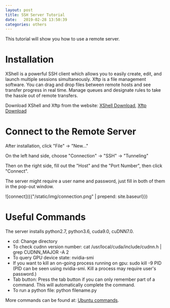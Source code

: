 ```yaml
---
layout: post
title: SSH Server Tutorial
date:   2019-02-28 13:50:39
categories: others
---
```


This tutorial will show you how to use a remote server.

<h1>Installation</h1>

<p>XShell is a powerful SSH client which allows you to easily create, edit, and launch multiple sessions simultaneously. Xftp is 
a file management software. You can drag and drop files between remote hosts and see transfer progress in real time. Manage queues and designate rules to take the hassle out of remote transfers.  </p>

<p>Download XShell and Xftp from the website: 
<a href="https://www.netsarang.com/en/xshell/">XShell Download</a>, 
<a href="https://www.netsarang.com/en/xftp/">Xftp Download</a>
</p>

<h1>Connect to the Remote Server</h1>

<p>After installation, click "File" -> "New..."</p>
<p>On the left hand side, choose "Connection" -> "SSH" -> "Tunneling"</p>
<p>Then on the right side, fill out the "Host" and the "Port Number", then click "Connect".</p>
<p>The server might require a user name and password, just fill in both of them in the pop-out window.</p>
![connect]({{"/static/img/connection.png" | prepend: site.baseurl}})


<h1>Useful Commands</h1>

<p>The server installs python2.7, python3.6, cuda9.0, cuDNN7.0.</p>
<ul>
<li>cd: Change directory</li>
<li>To check cudnn version number: cat /usr/local/cuda/include/cudnn.h | grep CUDNN_MAJOR -A 2</li>
<li>To query GPU device state: nvidia-smi</li>
<li>If you want to kill an on-going process running on gpu: sudo kill -9 PID (PID can be seen using nvidia-smi. Kill a process may require user's password.)</li>
<li>Tab button: Press the tab button if you can only remember part of a command. This will automatically complete the command.</li>
<li>To run a python file: python filename.py</li>
</ul>

<p>More commands can be found at: <a href="https://blog.csdn.net/simongeek/article/details/45271089">Ubuntu commands</a>.</p>
